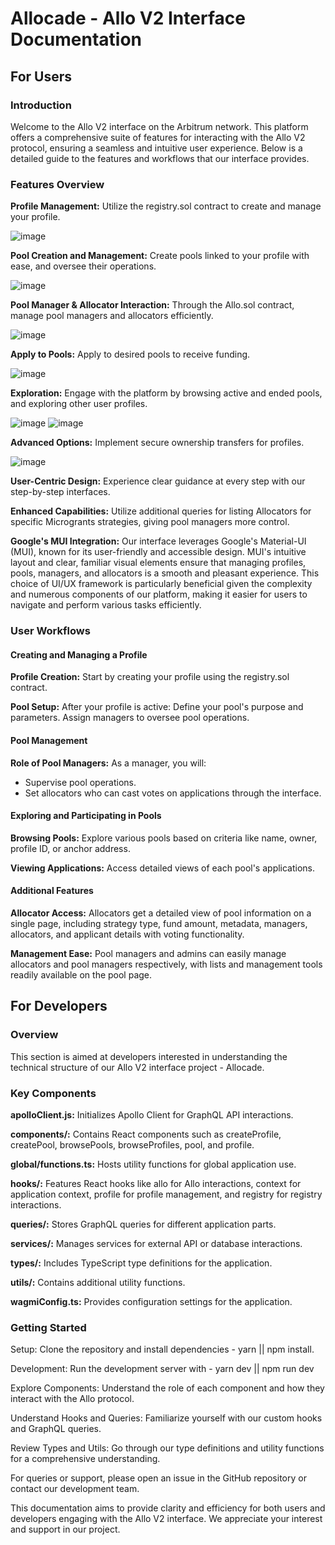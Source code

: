 # Allocade - Allo V2 Interface Documentation

## For Users

### Introduction

Welcome to the Allo V2 interface on the Arbitrum network. This platform offers a comprehensive suite of features for interacting with the Allo V2 protocol, ensuring a seamless and intuitive user experience. Below is a detailed guide to the features and workflows that our interface provides.

### Features Overview

**Profile Management:** Utilize the registry.sol contract to create and manage your profile.

![image](https://github.com/renexy/arbitrum-showcase/assets/129852498/1758c95c-edf4-47d4-a29e-34faa4440ef2)

**Pool Creation and Management:** Create pools linked to your profile with ease, and oversee their operations.

![image](https://github.com/renexy/arbitrum-showcase/assets/129852498/872cd675-9cf5-49ef-aad8-1d64892f3335)

**Pool Manager & Allocator Interaction:** Through the Allo.sol contract, manage pool managers and allocators efficiently.

![image](https://github.com/renexy/arbitrum-showcase/assets/129852498/1cb519d7-8a90-45d8-8848-451d781685a2)

**Apply to Pools:** Apply to desired pools to receive funding.

![image](https://github.com/renexy/arbitrum-showcase/assets/129852498/00437d30-ac54-4a28-9e3d-f205312f8032)

**Exploration:** Engage with the platform by browsing active and ended pools, and exploring other user profiles.

![image](https://github.com/renexy/arbitrum-showcase/assets/129852498/cde7e2d7-4b18-44cd-869d-1961c078e950)
![image](https://github.com/renexy/arbitrum-showcase/assets/129852498/cce64cd6-e6af-4063-bd28-c4caffe668ec)

**Advanced Options:** Implement secure ownership transfers for profiles.

![image](https://github.com/renexy/arbitrum-showcase/assets/129852498/3700b480-d09f-4b82-a42e-78adb1aa64a4)

**User-Centric Design:** Experience clear guidance at every step with our step-by-step interfaces.

**Enhanced Capabilities:** Utilize additional queries for listing Allocators for specific Microgrants strategies, giving pool managers more control.

**Google's MUI Integration:** Our interface leverages Google's Material-UI (MUI), known for its user-friendly and accessible design. MUI's intuitive layout and clear, familiar visual elements ensure that managing profiles, pools, managers, and allocators is a smooth and pleasant experience. This choice of UI/UX framework is particularly beneficial given the complexity and numerous components of our platform, making it easier for users to navigate and perform various tasks efficiently.

### User Workflows

#### Creating and Managing a Profile

**Profile Creation:** Start by creating your profile using the registry.sol contract.

**Pool Setup:** After your profile is active: Define your pool's purpose and parameters. Assign managers to oversee pool operations.

#### Pool Management

**Role of Pool Managers:** As a manager, you will: 

- Supervise pool operations.
- Set allocators who can cast votes on applications through the interface.

#### Exploring and Participating in Pools

**Browsing Pools:** Explore various pools based on criteria like name, owner, profile ID, or anchor address.

**Viewing Applications:** Access detailed views of each pool's applications.

#### Additional Features

**Allocator Access:** Allocators get a detailed view of pool information on a single page, including strategy type, fund amount, metadata, managers, allocators, and applicant details with voting functionality.

**Management Ease:** Pool managers and admins can easily manage allocators and pool managers respectively, with lists and management tools readily available on the pool page.

## For Developers

### Overview

This section is aimed at developers interested in understanding the technical structure of our Allo V2 interface project - Allocade.

### Key Components

**apolloClient.js:** Initializes Apollo Client for GraphQL API interactions.

**components/:** Contains React components such as createProfile, createPool, browsePools, browseProfiles, pool, and profile.

**global/functions.ts:** Hosts utility functions for global application use.

**hooks/:** Features React hooks like allo for Allo interactions, context for application context, profile for profile management, and registry for registry interactions.

**queries/:** Stores GraphQL queries for different application parts.

**services/:** Manages services for external API or database interactions.

**types/:** Includes TypeScript type definitions for the application.

**utils/:** Contains additional utility functions.

**wagmiConfig.ts:** Provides configuration settings for the application.

### Getting Started
Setup: Clone the repository and install dependencies - yarn || npm install.

Development: Run the development server with - yarn dev || npm run dev

Explore Components: Understand the role of each component and how they interact with the Allo protocol.

Understand Hooks and Queries: Familiarize yourself with our custom hooks and GraphQL queries.

Review Types and Utils: Go through our type definitions and utility functions for a comprehensive understanding.

For queries or support, please open an issue in the GitHub repository or contact our development team.

This documentation aims to provide clarity and efficiency for both users and developers engaging with the Allo V2 interface. We appreciate your interest and support in our project.
